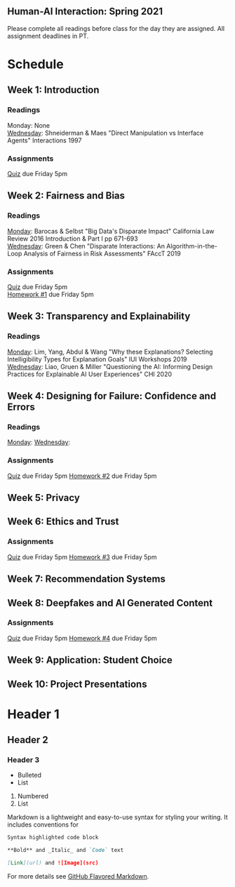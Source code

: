 ## Human-AI Interaction: Spring 2021

Please complete all readings before class for the day they are assigned. All assignment deadlines in PT. 

# Schedule

## Week 1: Introduction

### Readings
Monday: None  
[Wednesday](https://www.lri.fr/~mbl/ENS/FONDIHM/2013/papers/ShneidermanMaes-Interactions97.pdf): Shneiderman & Maes "Direct Manipulation vs Interface Agents" Interactions 1997

### Assignments

[Quiz](url) due Friday 5pm

## Week 2: Fairness and Bias

### Readings
[Monday](https://s3.amazonaws.com/kvaccaro.com/teaching/human-ai-interaction/Big_Datas_Disparate_Impact.pdf): Barocas & Selbst "Big Data's Disparate Impact" California Law Review 2016 Introduction & Part I pp 671-693  
[Wednesday](https://scholar.harvard.edu/files/19-fat.pdf): Green & Chen "Disparate Interactions: An Algorithm-in-the-Loop Analysis of Fairness in Risk Assessments" FAccT 2019

### Assignments

[Quiz](url) due Friday 5pm  
[Homework #1](url) due Friday 5pm

## Week 3: Transparency and Explainability

### Readings
[Monday](https://explainablesystems.comp.nus.edu.sg/2019/wp-content/uploads/2019/02/IUI19WS-ExSS2019-20.pdf): Lim, Yang, Abdul & Wang "Why these Explanations? Selecting Intelligibility Types for Explanation Goals" IUI Workshops 2019  
[Wednesday](https://s3.amazonaws.com/kvaccaro.com/teaching/human-ai-interaction/Questioning_the_AI.pdf): Liao, Gruen & Miller "Questioning the AI: Informing Design Practices for Explainable AI User Experiences" CHI 2020

## Week 4: Designing for Failure: Confidence and Errors

### Readings
[Monday]():
[Wednesday]():

### Assignments

[Quiz](url) due Friday 5pm
[Homework #2](url) due Friday 5pm

## Week 5: Privacy

## Week 6: Ethics and Trust

### Assignments

[Quiz](url) due Friday 5pm
[Homework #3](url) due Friday 5pm

## Week 7: Recommendation Systems

## Week 8: Deepfakes and AI Generated Content

### Assignments

[Quiz](url) due Friday 5pm
[Homework #4](url) due Friday 5pm

## Week 9: Application: Student Choice

## Week 10: Project Presentations


# Header 1
## Header 2
### Header 3





- Bulleted
- List

1. Numbered
2. List


Markdown is a lightweight and easy-to-use syntax for styling your writing. It includes conventions for

```markdown
Syntax highlighted code block

**Bold** and _Italic_ and `Code` text

[Link](url) and ![Image](src)
```

For more details see [GitHub Flavored Markdown](https://guides.github.com/features/mastering-markdown/).

